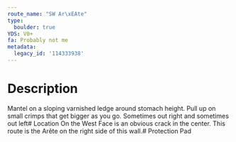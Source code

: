 ```yaml
---
route_name: "SW Ar\xEAte"
type:
  boulder: true
YDS: V0+
fa: Probably not me
metadata:
  legacy_id: '114333938'
---
```

# Description
Mantel on a sloping varnished ledge around stomach height. Pull up on small crimps that get bigger as you go. Sometimes out right and sometimes out left# Location
On the West Face is an obvious crack in the center. This route is the Arête on the right side of this wall.# Protection
Pad